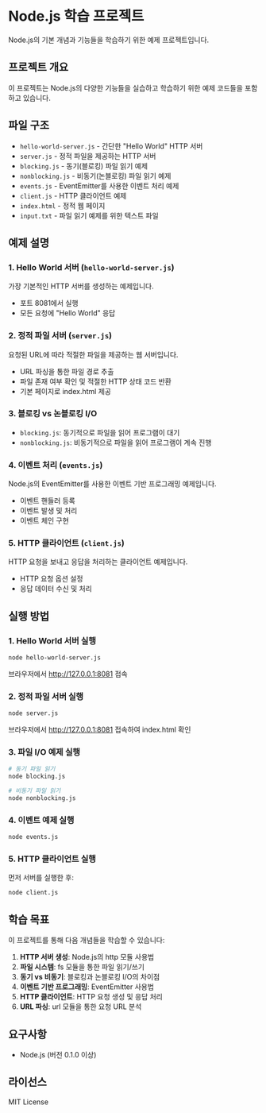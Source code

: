 # Node.js 학습 프로젝트

Node.js의 기본 개념과 기능들을 학습하기 위한 예제 프로젝트입니다.

## 프로젝트 개요

이 프로젝트는 Node.js의 다양한 기능들을 실습하고 학습하기 위한 예제 코드들을 포함하고 있습니다.

## 파일 구조

-   `hello-world-server.js` - 간단한 "Hello World" HTTP 서버
-   `server.js` - 정적 파일을 제공하는 HTTP 서버
-   `blocking.js` - 동기(블로킹) 파일 읽기 예제
-   `nonblocking.js` - 비동기(논블로킹) 파일 읽기 예제
-   `events.js` - EventEmitter를 사용한 이벤트 처리 예제
-   `client.js` - HTTP 클라이언트 예제
-   `index.html` - 정적 웹 페이지
-   `input.txt` - 파일 읽기 예제를 위한 텍스트 파일

## 예제 설명

### 1. Hello World 서버 (`hello-world-server.js`)

가장 기본적인 HTTP 서버를 생성하는 예제입니다.

-   포트 8081에서 실행
-   모든 요청에 "Hello World" 응답

### 2. 정적 파일 서버 (`server.js`)

요청된 URL에 따라 적절한 파일을 제공하는 웹 서버입니다.

-   URL 파싱을 통한 파일 경로 추출
-   파일 존재 여부 확인 및 적절한 HTTP 상태 코드 반환
-   기본 페이지로 index.html 제공

### 3. 블로킹 vs 논블로킹 I/O

-   `blocking.js`: 동기적으로 파일을 읽어 프로그램이 대기
-   `nonblocking.js`: 비동기적으로 파일을 읽어 프로그램이 계속 진행

### 4. 이벤트 처리 (`events.js`)

Node.js의 EventEmitter를 사용한 이벤트 기반 프로그래밍 예제입니다.

-   이벤트 핸들러 등록
-   이벤트 발생 및 처리
-   이벤트 체인 구현

### 5. HTTP 클라이언트 (`client.js`)

HTTP 요청을 보내고 응답을 처리하는 클라이언트 예제입니다.

-   HTTP 요청 옵션 설정
-   응답 데이터 수신 및 처리

## 실행 방법

### 1. Hello World 서버 실행

```bash
node hello-world-server.js
```

브라우저에서 http://127.0.0.1:8081 접속

### 2. 정적 파일 서버 실행

```bash
node server.js
```

브라우저에서 http://127.0.0.1:8081 접속하여 index.html 확인

### 3. 파일 I/O 예제 실행

```bash
# 동기 파일 읽기
node blocking.js

# 비동기 파일 읽기
node nonblocking.js
```

### 4. 이벤트 예제 실행

```bash
node events.js
```

### 5. HTTP 클라이언트 실행

먼저 서버를 실행한 후:

```bash
node client.js
```

## 학습 목표

이 프로젝트를 통해 다음 개념들을 학습할 수 있습니다:

1. **HTTP 서버 생성**: Node.js의 http 모듈 사용법
2. **파일 시스템**: fs 모듈을 통한 파일 읽기/쓰기
3. **동기 vs 비동기**: 블로킹과 논블로킹 I/O의 차이점
4. **이벤트 기반 프로그래밍**: EventEmitter 사용법
5. **HTTP 클라이언트**: HTTP 요청 생성 및 응답 처리
6. **URL 파싱**: url 모듈을 통한 요청 URL 분석

## 요구사항

-   Node.js (버전 0.1.0 이상)

## 라이선스

MIT License
